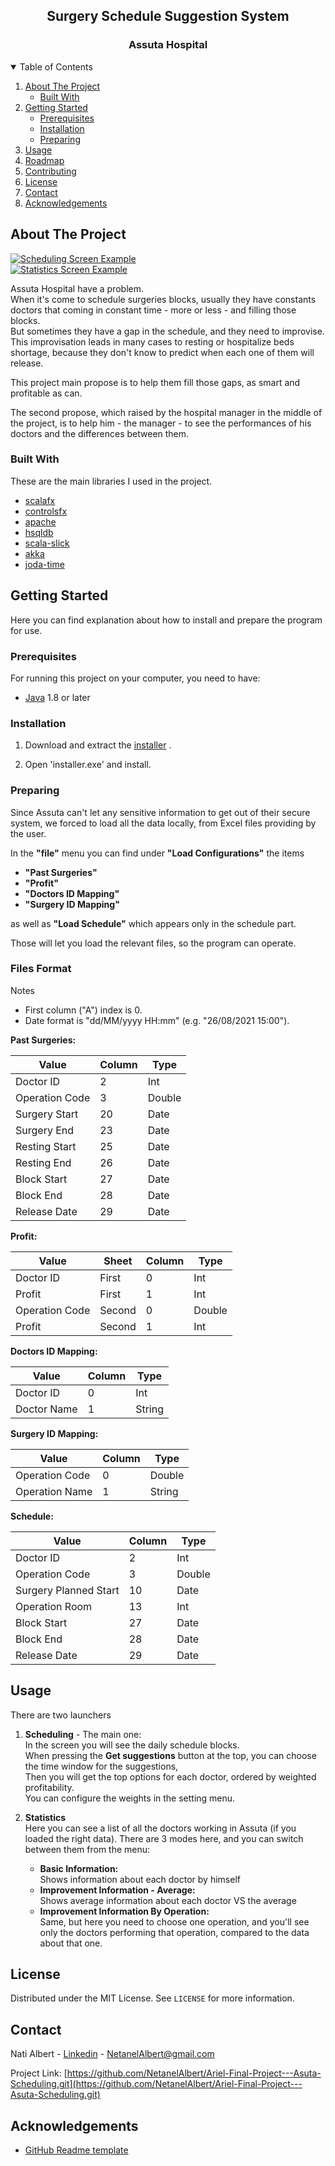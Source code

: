
<!-- PROJECT LOGO -->

<p align="center"> </p>
    <h2 align="center">Surgery Schedule Suggestion System </h2>
    <h3 align="center"> Assuta Hospital</h3>




<!-- TABLE OF CONTENTS -->
<details open="open">
  <summary>Table of Contents</summary>
  <ol>
    <li>
      <a href="#about-the-project">About The Project</a>
      <ul>
        <li><a href="#built-with">Built With</a></li>
      </ul>
    </li>
    <li>
      <a href="#getting-started">Getting Started</a>
      <ul>
        <li><a href="#prerequisites">Prerequisites</a></li>
        <li><a href="#installation">Installation</a></li>
        <li><a href="#preparing">Preparing</a></li>
      </ul>
    </li>
    <li><a href="#usage">Usage</a></li>
    <li><a href="#roadmap">Roadmap</a></li>
    <li><a href="#contributing">Contributing</a></li>
    <li><a href="#license">License</a></li>
    <li><a href="#contact">Contact</a></li>
    <li><a href="#acknowledgements">Acknowledgements</a></li>
  </ol>
</details>



<!-- ABOUT THE PROJECT -->
## About The Project
<!-- TODO -->
[![Scheduling Screen Example][scheduling-screenshot]](https://imgur.com/xsrniTG)  
[![Statistics Screen Example][statistics-screenshot]](https://imgur.com/GFrkHmB)

Assuta Hospital have a problem.  
When it's come to schedule surgeries blocks, usually they have constants doctors that coming in constant time - more or less - and filling those blocks.  
But sometimes they have a gap in the schedule, and they need to improvise.  
This improvisation leads in many cases to resting or hospitalize beds shortage, because they don't know to predict when each one of them will release.

This project main propose is to help them fill those gaps, as smart and profitable as can.

The second propose, which raised by the hospital manager in the middle of the project, is to help him - the manager - to see the performances of his doctors and the differences between them.  

### Built With

These are the main libraries I used in the project.

* [scalafx](https://www.scalafx.org/)
* [controlsfx](https://controlsfx.github.io/)
* [apache](http://www.apache.org/)
* [hsqldb](http://hsqldb.org/)
* [scala-slick](https://scala-slick.org/)
* [akka](https://akka.io/)
* [joda-time](https://www.joda.org/joda-time/)



<!-- GETTING STARTED -->
## Getting Started

Here you can find explanation about how to install and prepare the program for use.

### Prerequisites

For running this project on your computer, you need to have:
* [Java](https://www.java.com/en/download/manual.jsp) 1.8 or later

### Installation


1. Download and extract the [installer]() <!-- TODO real link -->.

2. Open 'installer.exe' and install.

### Preparing
Since Assuta can't let any sensitive information to get out of their secure system, we forced to load all the data locally, from Excel files providing by the user.

In the **"file"** menu you can find under **"Load Configurations"** the items
* **"Past Surgeries"**
* **"Profit"**
* **"Doctors ID Mapping"**
* **"Surgery ID Mapping"**

as well as **"Load Schedule"** which appears only in the schedule part.

Those will let you load the relevant files, so the program can operate.


### Files Format 
Notes 
- First column ("A") index is 0.  
- Date format is "dd/MM/yyyy HH:mm" (e.g. "26/08/2021 15:00").

**Past Surgeries:** 

| Value          | Column | Type   |
|----------------|--------|--------|
| Doctor ID      | 2      | Int    |
| Operation Code | 3      | Double |
| Surgery Start  | 20     | Date   |
| Surgery End    | 23     | Date   |
| Resting Start  | 25     | Date   |
| Resting End    | 26     | Date   |
| Block Start    | 27     | Date   |
| Block End      | 28     | Date   |
| Release Date   | 29     | Date   |

**Profit:**

| Value          | Sheet  | Column | Type   |
|----------------|--------|--------|--------|
| Doctor ID      | First  | 0      | Int    |
| Profit         | First  | 1      | Int    |
| Operation Code | Second | 0      | Double |
| Profit         | Second | 1      | Int    |

**Doctors ID Mapping:**


| Value          | Column | Type   |
|----------------|--------|--------|
| Doctor ID      | 0      | Int    |
| Doctor Name    | 1      | String |

**Surgery ID Mapping:**

| Value          | Column | Type   |
|----------------|--------|--------|
| Operation Code | 0      | Double |
| Operation Name | 1      | String |

 **Schedule:**

| Value                 | Column | Type   |
|-----------------------|--------|--------|
| Doctor ID             | 2      | Int    |
| Operation Code        | 3      | Double |
| Surgery Planned Start | 10     | Date   |
| Operation Room        | 13     | Int    |
| Block Start           | 27     | Date   |
| Block End             | 28     | Date   |
| Release Date          | 29     | Date   |

<!-- USAGE EXAMPLES -->
## Usage

There are two launchers 
1. **Scheduling** - The main one:  
   In the screen you will see the daily schedule blocks.  
   When pressing the **Get suggestions** button at the top, you can choose the time window for the suggestions,  
   Then you will get the top options for each doctor, ordered by weighted profitability.  
   You can configure the weights in the setting menu.
   

2. **Statistics**  
   Here you can see a list of all the doctors working in Assuta (if you loaded the right data).
   There are 3 modes here, and you can switch between them from the menu:
   * **Basic Information:**  
     Shows information about each doctor by himself  
   * **Improvement Information - Average:**  
     Shows average information about each doctor VS the average
   * **Improvement Information By Operation:**  
      Same, but here you need to choose one operation, and you'll see only the doctors performing that operation, compared to the data about that one.


<!-- LICENSE -->
## License

Distributed under the MIT License. See `LICENSE` for more information.



<!-- CONTACT -->
## Contact

Nati Albert - [Linkedin](https://www.linkedin.com/in/netanel-albert-9b0119159/) - NetanelAlbert@gmail.com

Project Link: [https://github.com/NetanelAlbert/Ariel-Final-Project---Asuta-Scheduling.git](https://github.com/NetanelAlbert/Ariel-Final-Project---Asuta-Scheduling.git)


<!-- ACKNOWLEDGEMENTS -->
## Acknowledgements
* [GitHub Readme template](https://github.com/othneildrew/Best-README-Template)




[scheduling-screenshot]: src/main/resources/screenshotes/scheduling.png
[statistics-screenshot]: src/main/resources/screenshotes/statistics.png

